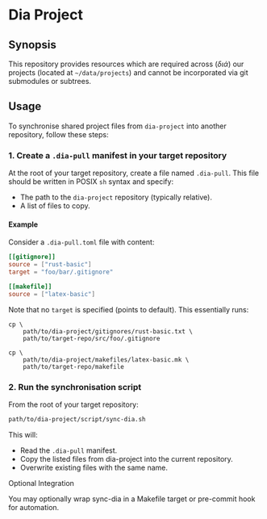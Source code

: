 # Dia Project

## Synopsis

This repository provides resources which are required across (*διά*) our projects (located at `~/data/projects`) and cannot be incorporated via git submodules or subtrees.

## Usage

To synchronise shared project files from `dia-project` into another repository, follow these steps:

### 1. Create a `.dia-pull` manifest in your target repository

At the root of your target repository, create a file named `.dia-pull`. This file should be written in POSIX `sh` syntax and specify:

- The path to the `dia-project` repository (typically relative).
- A list of files to copy.

#### Example

Consider a `.dia-pull.toml` file with content:

```toml
[[gitignore]]
source = ["rust-basic"]
target = "foo/bar/.gitignore"

[[makefile]]
source = ["latex-basic"]
```

Note that no `target` is specified (points to default). This essentially runs:

``` shell
cp \
    path/to/dia-project/gitignores/rust-basic.txt \
    path/to/target-repo/src/foo/.gitignore

cp \
    path/to/dia-project/makefiles/latex-basic.mk \
    path/to/target-repo/makefile
```

### 2. Run the synchronisation script

From the root of your target repository:

```sh
path/to/dia-project/script/sync-dia.sh
```

This will:

- Read the `.dia-pull` manifest.
- Copy the listed files from dia-project into the current repository.
- Overwrite existing files with the same name.

Optional Integration

You may optionally wrap sync-dia in a Makefile target or pre-commit hook for automation.

